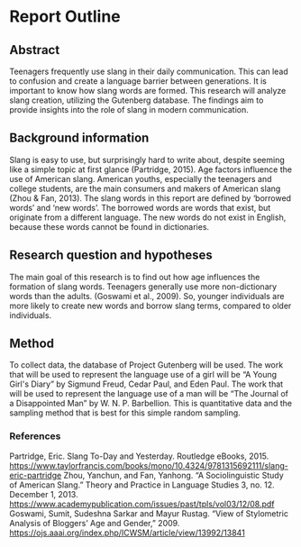 # Report Outline

## Abstract
Teenagers frequently use slang in their daily communication. This can lead to confusion and create a language barrier between generations. It is important to know how slang words are formed. This research will analyze slang creation, utilizing the Gutenberg database. The findings aim to provide insights into the role of slang in modern communication.

## Background information 
Slang is easy to use, but surprisingly hard to write about, despite seeming like a simple topic at first glance (Partridge, 2015). Age factors influence the use of American slang. American youths, especially the teenagers and college students, are the main consumers and makers of American slang (Zhou & Fan, 2013).
The slang words in this report are defined by ‘borrowed words’ and ‘new words’. The borrowed words are words that exist, but originate from a different language. The new words do not exist in English, because these words cannot be found in dictionaries.

## Research question and hypotheses 
The main goal of this research is to find out how age influences the formation of slang words. Teenagers generally use more non-dictionary  words  than  the  adults. (Goswami et al., 2009). So, younger individuals are more likely to create new words and borrow slang terms, compared to older individuals. 

## Method 
To collect data, the database of Project Gutenberg will be used. The work that will be used to represent the language use of a girl will be “A Young Girl's Diary” by Sigmund Freud, Cedar Paul, and Eden Paul. The work that will be used to represent the language use of a man will be “The Journal of a Disappointed Man” by W. N. P. Barbellion.
This is quantitative data and the sampling method that is best for this simple random sampling.

### References
Partridge, Eric. Slang To-Day and Yesterday. Routledge eBooks, 2015. https://www.taylorfrancis.com/books/mono/10.4324/9781315692111/slang-eric-partridge
Zhou, Yanchun, and Fan, Yanhong. “A Sociolinguistic Study of American Slang.” Theory and Practice in Language Studies 3, no. 12. December 1, 2013. https://www.academypublication.com/issues/past/tpls/vol03/12/08.pdf
Goswami, Sumit, Sudeshna Sarkar and Mayur Rustag. “View of Stylometric Analysis of Bloggers’ Age and Gender,” 2009. https://ojs.aaai.org/index.php/ICWSM/article/view/13992/13841
